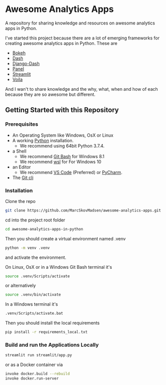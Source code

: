 # Awesome Analytics Apps

A repository for sharing knowledge and resources on awesome analytics apps in Python.

I've started this project because there are a lot of emerging frameworks for creating awesome analytics apps in Python. These are

- [Bokeh](https://docs.bokeh.org/en/latest/index.html)
- [Dash](https://plot.ly/dash/)
- [Django-Dash](https://pypi.org/project/django-plotly-dash/)
- [Panel](https://panel.pyviz.org/)
- [Streamlit](https://streamlit.io)
- [Voila](https://github.com/voila-dashboards/voila)

And I wan't to share knowledge and the why, what, when and how of each because they are so awesome but different.

## Getting Started with this Repository

### Prerequisites

- An Operating System like Windows, OsX or Linux
- A working [Python](https://www.python.org/) installation.
  - We recommend using 64bit Python 3.7.4.
- a Shell
  - We recommend [Git Bash](https://git-scm.com/downloads) for Windows 8.1
  - We recommend [wsl](https://en.wikipedia.org/wiki/Windows_Subsystem_for_Linux) for For Windows 10
- an Editor
  - We recommend [VS Code](https://code.visualstudio.com/) (Preferred) or [PyCharm](https://www.jetbrains.com/pycharm/).
- The [Git cli](https://git-scm.com/downloads)

### Installation

Clone the repo

```bash
git clone https://github.com/MarcSkovMadsen/awesome-analytics-apps.git
```

cd into the project root folder

```bash
cd awesome-analytics-apps-in-python
```

Then you should create a virtual environment named .venv

```bash
python -m venv .venv
```

and activate the environment.

On Linux, OsX or in a Windows Git Bash terminal it's

```bash
source .venv/Scripts/activate
```

or alternatively

```bash
source .venv/bin/activate
```

In a Windows terminal it's

```bash
.venv/Scripts/activate.bat
```

Then you should install the local requirements

```bash
pip install -r requirements_local.txt
```

### Build and run the Applications Locally

```bash
streamlit run streamlit/app.py
```

or as a Docker container via

```bash
invoke docker.build --rebuild
invoke docker.run-server
```
